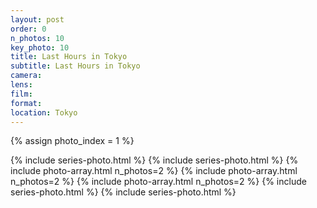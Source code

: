 ```yaml
---
layout: post
order: 0
n_photos: 10
key_photo: 10
title: Last Hours in Tokyo
subtitle: Last Hours in Tokyo
camera: 
lens: 
film: 
format: 
location: Tokyo
---
```


{% assign photo_index = 1 %}

{% include series-photo.html %}
{% include series-photo.html %}
{% include photo-array.html n_photos=2 %}
{% include photo-array.html n_photos=2 %}
{% include photo-array.html n_photos=2 %}
{% include series-photo.html %}
{% include series-photo.html %}